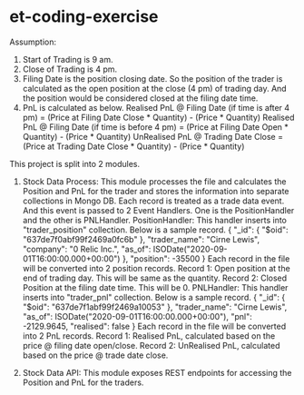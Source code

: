 # et-coding-exercise

Assumption:
1. Start of Trading is 9 am.
2. Close of Trading is 4 pm.
3. Filing Date is the position closing date. So the position of the trader is calculated as the open position at the close (4 pm) of trading day. And the position would be considered closed at the filing date time.
4. PnL is calculated as below.
	Realised PnL @ Filing Date (if time is after 4 pm) = (Price at Filing Date Close * Quantity) - (Price * Quantity)
	Realised PnL @ Filing Date (if time is before 4 pm) = (Price at Filing Date Open * Quantity) - (Price * Quantity)
	UnRealised PnL @ Trading Date Close = (Price at Trading Date Close * Quantity) - (Price * Quantity)


This project is split into 2 modules.


1. Stock Data Process: This module processes the file and calculates the Position and PnL for the trader and stores the information into separate collections in Mongo DB.
	Each record is treated as a trade data event. And this event is passed to 2 Event Handlers. One is the PositionHandler and the other is PNLHandler.
	PositionHandler:
		This handler inserts into "trader_position" collection.
		Below is a sample record.
		{
  			"_id": {
			    "$oid": "637de7f0abf99f2469a0fc6b"
			},
			"trader_name": "Cirne Lewis",
			"company": "0 Relic Inc.",
			"as_of": ISODate("2020-09-01T16:00:00.000+00:00")
			},
			"position": -35500
		}
		Each record in the file will be converted into 2 position records. 
		Record 1: Open position at the end of trading day. This will be same as the quantity.
		Record 2: Closed Position at the filing date time. This will be 0.
	PNLHandler:
		This handler inserts into "trader_pnl" collection.
		Below is a sample record.
		{
			"_id": {
				"$oid": "637de7f1abf99f2469a10053"
			},
			"trader_name": "Cirne Lewis",
			"as_of": ISODate("2020-09-01T16:00:00.000+00:00"),
			"pnl": -2129.9645,
			"realised": false
		}
		Each record in the file will be converted into 2 PnL records.
		Record 1: Realised PnL, calculated based on the price @ filing date open/close.
		Record 2: UnRealised PnL, calculated based on the price @ trade date close.

2. Stock Data API: This module exposes REST endpoints for accessing the Position and PnL for the traders.